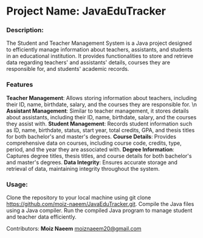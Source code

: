# Project Name: JavaEduTracker

### Description:
The Student and Teacher Management System is a Java project designed to efficiently manage information about teachers, assistants, and students in an educational institution. It provides functionalities to store and retrieve data regarding teachers' and assistants' details, courses they are responsible for, and students' academic records.

### Features

**Teacher Management**: Allows storing information about teachers, including their ID, name, birthdate, salary, and the courses they are responsible for. \n
**Assistant Management**: Similar to teacher management, it stores details about assistants, including their ID, name, birthdate, salary, and the courses they assist with.
**Student Management**: Records student information such as ID, name, birthdate, status, start year, total credits, GPA, and thesis titles for both bachelor's and master's degrees.
**Course Details**: Provides comprehensive data on courses, including course code, credits, type, period, and the year they are associated with.
**Degree Information**: Captures degree titles, thesis titles, and course details for both bachelor's and master's degrees.
**Data Integrity**: Ensures accurate storage and retrieval of data, maintaining integrity throughout the system.

### Usage:

Clone the repository to your local machine using git clone <https://github.com/moiz-naeem/JavaEduTracker.git>.
Compile the Java files using a Java compiler.
Run the compiled Java program to manage student and teacher data efficiently.

Contributors:
**Moiz Naeem**
moiznaeem20@gmail.com
